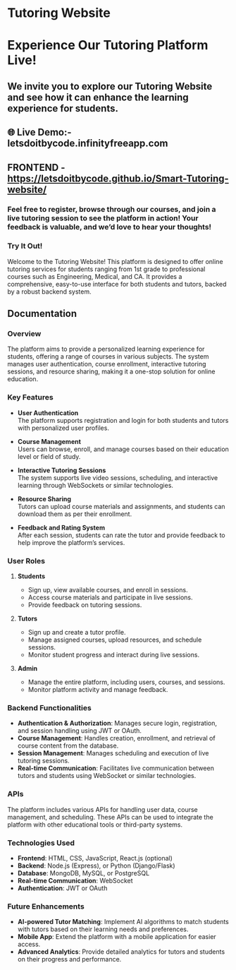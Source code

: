 # Tutoring Website


# Experience Our Tutoring Platform Live!
## We invite you to explore our Tutoring Website and see how it can enhance the learning experience for students.


##  🌐 Live Demo:-        letsdoitbycode.infinityfreeapp.com

## FRONTEND - https://letsdoitbycode.github.io/Smart-Tutoring-website/

### Feel free to register, browse through our courses, and join a live tutoring session to see the platform in action! Your feedback is valuable, and we’d love to hear your thoughts!

### Try It Out!


Welcome to the Tutoring Website! This platform is designed to offer online tutoring services for students ranging from 1st grade to professional courses such as Engineering, Medical, and CA. It provides a comprehensive, easy-to-use interface for both students and tutors, backed by a robust backend system.

## Documentation

### Overview

The platform aims to provide a personalized learning experience for students, offering a range of courses in various subjects. The system manages user authentication, course enrollment, interactive tutoring sessions, and resource sharing, making it a one-stop solution for online education.

### Key Features

- **User Authentication**  
  The platform supports registration and login for both students and tutors with personalized user profiles.
  
- **Course Management**  
  Users can browse, enroll, and manage courses based on their education level or field of study.

- **Interactive Tutoring Sessions**  
  The system supports live video sessions, scheduling, and interactive learning through WebSockets or similar technologies.

- **Resource Sharing**  
  Tutors can upload course materials and assignments, and students can download them as per their enrollment.

- **Feedback and Rating System**  
  After each session, students can rate the tutor and provide feedback to help improve the platform’s services.

### User Roles

1. **Students**  
   - Sign up, view available courses, and enroll in sessions.
   - Access course materials and participate in live sessions.
   - Provide feedback on tutoring sessions.

2. **Tutors**  
   - Sign up and create a tutor profile.
   - Manage assigned courses, upload resources, and schedule sessions.
   - Monitor student progress and interact during live sessions.

3. **Admin**  
   - Manage the entire platform, including users, courses, and sessions.
   - Monitor platform activity and manage feedback.

### Backend Functionalities

- **Authentication & Authorization**: Manages secure login, registration, and session handling using JWT or OAuth.
- **Course Management**: Handles creation, enrollment, and retrieval of course content from the database.
- **Session Management**: Manages scheduling and execution of live tutoring sessions.
- **Real-time Communication**: Facilitates live communication between tutors and students using WebSocket or similar technologies.

### APIs

The platform includes various APIs for handling user data, course management, and scheduling. These APIs can be used to integrate the platform with other educational tools or third-party systems.

### Technologies Used

- **Frontend**: HTML, CSS, JavaScript, React.js (optional)
- **Backend**: Node.js (Express), or Python (Django/Flask)
- **Database**: MongoDB, MySQL, or PostgreSQL
- **Real-time Communication**: WebSocket
- **Authentication**: JWT or OAuth

### Future Enhancements

- **AI-powered Tutor Matching**: Implement AI algorithms to match students with tutors based on their learning needs and preferences.
- **Mobile App**: Extend the platform with a mobile application for easier access.
- **Advanced Analytics**: Provide detailed analytics for tutors and students on their progress and performance.


